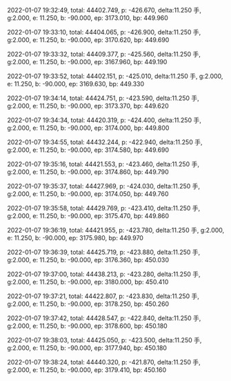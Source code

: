 2022-01-07 19:32:49, total: 44402.749, p: -426.670, delta:11.250 手, g:2.000, e: 11.250, b: -90.000, ep: 3173.010, bp: 449.960

2022-01-07 19:33:10, total: 44404.065, p: -426.900, delta:11.250 手, g:2.000, e: 11.250, b: -90.000, ep: 3170.620, bp: 449.690

2022-01-07 19:33:32, total: 44409.377, p: -425.560, delta:11.250 手, g:2.000, e: 11.250, b: -90.000, ep: 3167.960, bp: 449.190

2022-01-07 19:33:52, total: 44402.151, p: -425.010, delta:11.250 手, g:2.000, e: 11.250, b: -90.000, ep: 3169.630, bp: 449.330

2022-01-07 19:34:14, total: 44424.751, p: -423.590, delta:11.250 手, g:2.000, e: 11.250, b: -90.000, ep: 3173.370, bp: 449.620

2022-01-07 19:34:34, total: 44420.319, p: -424.400, delta:11.250 手, g:2.000, e: 11.250, b: -90.000, ep: 3174.000, bp: 449.800

2022-01-07 19:34:55, total: 44432.244, p: -422.940, delta:11.250 手, g:2.000, e: 11.250, b: -90.000, ep: 3174.580, bp: 449.690

2022-01-07 19:35:16, total: 44421.553, p: -423.460, delta:11.250 手, g:2.000, e: 11.250, b: -90.000, ep: 3174.860, bp: 449.790

2022-01-07 19:35:37, total: 44427.969, p: -424.030, delta:11.250 手, g:2.000, e: 11.250, b: -90.000, ep: 3174.050, bp: 449.760

2022-01-07 19:35:58, total: 44429.769, p: -423.410, delta:11.250 手, g:2.000, e: 11.250, b: -90.000, ep: 3175.470, bp: 449.860

2022-01-07 19:36:19, total: 44421.955, p: -423.780, delta:11.250 手, g:2.000, e: 11.250, b: -90.000, ep: 3175.980, bp: 449.970

2022-01-07 19:36:39, total: 44425.719, p: -423.880, delta:11.250 手, g:2.000, e: 11.250, b: -90.000, ep: 3176.360, bp: 450.030

2022-01-07 19:37:00, total: 44438.213, p: -423.280, delta:11.250 手, g:2.000, e: 11.250, b: -90.000, ep: 3180.000, bp: 450.410

2022-01-07 19:37:21, total: 44422.807, p: -423.830, delta:11.250 手, g:2.000, e: 11.250, b: -90.000, ep: 3178.250, bp: 450.260

2022-01-07 19:37:42, total: 44428.547, p: -422.840, delta:11.250 手, g:2.000, e: 11.250, b: -90.000, ep: 3178.600, bp: 450.180

2022-01-07 19:38:03, total: 44425.050, p: -423.500, delta:11.250 手, g:2.000, e: 11.250, b: -90.000, ep: 3177.940, bp: 450.180

2022-01-07 19:38:24, total: 44440.320, p: -421.870, delta:11.250 手, g:2.000, e: 11.250, b: -90.000, ep: 3179.410, bp: 450.160
